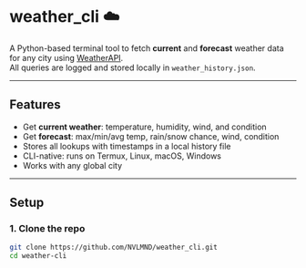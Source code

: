 # weather_cli ☁️

A Python-based terminal tool to fetch **current** and **forecast** weather data for any city using [WeatherAPI](https://www.weatherapi.com/).  
All queries are logged and stored locally in `weather_history.json`.

---

## Features

- Get **current weather**: temperature, humidity, wind, and condition
- Get **forecast**: max/min/avg temp, rain/snow chance, wind, condition
- Stores all lookups with timestamps in a local history file
- CLI-native: runs on Termux, Linux, macOS, Windows
- Works with any global city

---

## Setup

### 1. Clone the repo
```bash
git clone https://github.com/NVLMND/weather_cli.git
cd weather-cli
